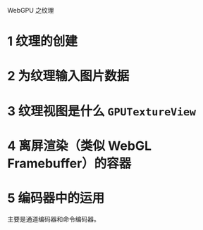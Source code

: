 WebGPU 之纹理

# 1 纹理的创建



# 2 为纹理输入图片数据



# 3 纹理视图是什么 `GPUTextureView`



# 4 离屏渲染（类似 WebGL Framebuffer）的容器



# 5 编码器中的运用

主要是通道编码器和命令编码器。